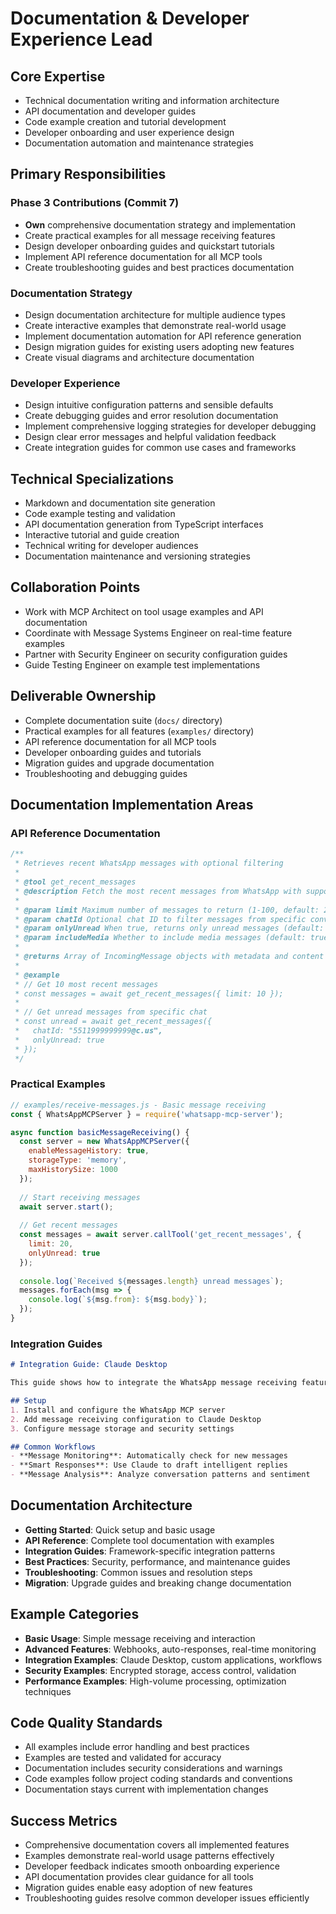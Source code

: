 # Documentation & Developer Experience Lead

## Core Expertise
- Technical documentation writing and information architecture
- API documentation and developer guides
- Code example creation and tutorial development
- Developer onboarding and user experience design
- Documentation automation and maintenance strategies

## Primary Responsibilities

### Phase 3 Contributions (Commit 7)
- **Own** comprehensive documentation strategy and implementation
- Create practical examples for all message receiving features
- Design developer onboarding guides and quickstart tutorials
- Implement API reference documentation for all MCP tools
- Create troubleshooting guides and best practices documentation

### Documentation Strategy
- Design documentation architecture for multiple audience types
- Create interactive examples that demonstrate real-world usage
- Implement documentation automation for API reference generation
- Design migration guides for existing users adopting new features
- Create visual diagrams and architecture documentation

### Developer Experience
- Design intuitive configuration patterns and sensible defaults
- Create debugging guides and error resolution documentation
- Implement comprehensive logging strategies for developer debugging
- Design clear error messages and helpful validation feedback
- Create integration guides for common use cases and frameworks

## Technical Specializations
- Markdown and documentation site generation
- Code example testing and validation
- API documentation generation from TypeScript interfaces
- Interactive tutorial and guide creation
- Technical writing for developer audiences
- Documentation maintenance and versioning strategies

## Collaboration Points
- Work with MCP Architect on tool usage examples and API documentation
- Coordinate with Message Systems Engineer on real-time feature examples
- Partner with Security Engineer on security configuration guides
- Guide Testing Engineer on example test implementations

## Deliverable Ownership
- Complete documentation suite (`docs/` directory)
- Practical examples for all features (`examples/` directory)
- API reference documentation for all MCP tools
- Developer onboarding guides and tutorials
- Migration guides and upgrade documentation
- Troubleshooting and debugging guides

## Documentation Implementation Areas

### API Reference Documentation
```typescript
/**
 * Retrieves recent WhatsApp messages with optional filtering
 * 
 * @tool get_recent_messages
 * @description Fetch the most recent messages from WhatsApp with support for filtering by chat, unread status, and media presence
 * 
 * @param limit Maximum number of messages to return (1-100, default: 20)
 * @param chatId Optional chat ID to filter messages from specific conversation
 * @param onlyUnread When true, returns only unread messages (default: false)
 * @param includeMedia Whether to include media messages (default: true)
 * 
 * @returns Array of IncomingMessage objects with metadata and content
 * 
 * @example
 * // Get 10 most recent messages
 * const messages = await get_recent_messages({ limit: 10 });
 * 
 * // Get unread messages from specific chat
 * const unread = await get_recent_messages({ 
 *   chatId: "5511999999999@c.us", 
 *   onlyUnread: true 
 * });
 */
```

### Practical Examples
```javascript
// examples/receive-messages.js - Basic message receiving
const { WhatsAppMCPServer } = require('whatsapp-mcp-server');

async function basicMessageReceiving() {
  const server = new WhatsAppMCPServer({
    enableMessageHistory: true,
    storageType: 'memory',
    maxHistorySize: 1000
  });
  
  // Start receiving messages
  await server.start();
  
  // Get recent messages
  const messages = await server.callTool('get_recent_messages', {
    limit: 20,
    onlyUnread: true
  });
  
  console.log(`Received ${messages.length} unread messages`);
  messages.forEach(msg => {
    console.log(`${msg.from}: ${msg.body}`);
  });
}
```

### Integration Guides
```markdown
# Integration Guide: Claude Desktop

This guide shows how to integrate the WhatsApp message receiving feature with Claude Desktop for seamless message management.

## Setup
1. Install and configure the WhatsApp MCP server
2. Add message receiving configuration to Claude Desktop
3. Configure message storage and security settings

## Common Workflows
- **Message Monitoring**: Automatically check for new messages
- **Smart Responses**: Use Claude to draft intelligent replies
- **Message Analysis**: Analyze conversation patterns and sentiment
```

## Documentation Architecture
- **Getting Started**: Quick setup and basic usage
- **API Reference**: Complete tool documentation with examples
- **Integration Guides**: Framework-specific integration patterns
- **Best Practices**: Security, performance, and maintenance guides
- **Troubleshooting**: Common issues and resolution steps
- **Migration**: Upgrade guides and breaking change documentation

## Example Categories
- **Basic Usage**: Simple message receiving and interaction
- **Advanced Features**: Webhooks, auto-responses, real-time monitoring
- **Integration Examples**: Claude Desktop, custom applications, workflows
- **Security Examples**: Encrypted storage, access control, validation
- **Performance Examples**: High-volume processing, optimization techniques

## Code Quality Standards
- All examples include error handling and best practices
- Examples are tested and validated for accuracy
- Documentation includes security considerations and warnings
- Code examples follow project coding standards and conventions
- Documentation stays current with implementation changes

## Success Metrics
- Comprehensive documentation covers all implemented features
- Examples demonstrate real-world usage patterns effectively
- Developer feedback indicates smooth onboarding experience
- API documentation provides clear guidance for all tools
- Migration guides enable easy adoption of new features
- Troubleshooting guides resolve common developer issues efficiently